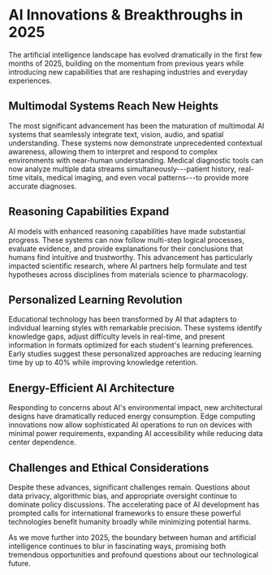 # AI Innovations & Breakthroughs in 2025

The artificial intelligence landscape has evolved dramatically in the first few months of 2025, building on the momentum from previous years while introducing new capabilities that are reshaping industries and everyday experiences.

## Multimodal Systems Reach New Heights

The most significant advancement has been the maturation of multimodal AI systems that seamlessly integrate text, vision, audio, and spatial understanding. These systems now demonstrate unprecedented contextual awareness, allowing them to interpret and respond to complex environments with near-human understanding. Medical diagnostic tools can now analyze multiple data streams simultaneously---patient history, real-time vitals, medical imaging, and even vocal patterns---to provide more accurate diagnoses.

## Reasoning Capabilities Expand

AI models with enhanced reasoning capabilities have made substantial progress. These systems can now follow multi-step logical processes, evaluate evidence, and provide explanations for their conclusions that humans find intuitive and trustworthy. This advancement has particularly impacted scientific research, where AI partners help formulate and test hypotheses across disciplines from materials science to pharmacology.

## Personalized Learning Revolution

Educational technology has been transformed by AI that adapters to individual learning styles with remarkable precision. These systems identify knowledge gaps, adjust difficulty levels in real-time, and present information in formats optimized for each student's learning preferences. Early studies suggest these personalized approaches are reducing learning time by up to 40% while improving knowledge retention.

## Energy-Efficient AI Architecture

Responding to concerns about AI's environmental impact, new architectural designs have dramatically reduced energy consumption. Edge computing innovations now allow sophisticated AI operations to run on devices with minimal power requirements, expanding AI accessibility while reducing data center dependence.

## Challenges and Ethical Considerations

Despite these advances, significant challenges remain. Questions about data privacy, algorithmic bias, and appropriate oversight continue to dominate policy discussions. The accelerating pace of AI development has prompted calls for international frameworks to ensure these powerful technologies benefit humanity broadly while minimizing potential harms.

As we move further into 2025, the boundary between human and artificial intelligence continues to blur in fascinating ways, promising both tremendous opportunities and profound questions about our technological future.
